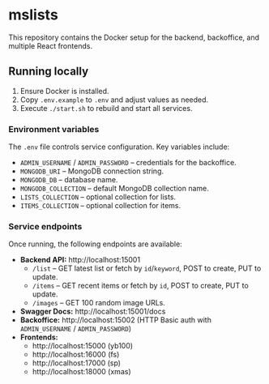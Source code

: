 # mslists

This repository contains the Docker setup for the backend, backoffice, and multiple React frontends.

## Running locally

1. Ensure Docker is installed.
2. Copy `.env.example` to `.env` and adjust values as needed.
3. Execute `./start.sh` to rebuild and start all services.

### Environment variables

The `.env` file controls service configuration. Key variables include:

- `ADMIN_USERNAME` / `ADMIN_PASSWORD` – credentials for the backoffice.
- `MONGODB_URI` – MongoDB connection string.
- `MONGODB_DB` – database name.
- `MONGODB_COLLECTION` – default MongoDB collection name.
- `LISTS_COLLECTION` – optional collection for lists.
- `ITEMS_COLLECTION` – optional collection for items.

### Service endpoints

Once running, the following endpoints are available:

- **Backend API:** http://localhost:15001
  - `/list` – GET latest list or fetch by `id`/`keyword`, POST to create, PUT to update.
  - `/items` – GET recent items or fetch by `id`, POST to create, PUT to update.
  - `/images` – GET 100 random image URLs.
- **Swagger Docs:** http://localhost:15001/docs
- **Backoffice:** http://localhost:15002 (HTTP Basic auth with `ADMIN_USERNAME` / `ADMIN_PASSWORD`)
- **Frontends:**
  - http://localhost:15000 (yb100)
  - http://localhost:16000 (fs)
  - http://localhost:17000 (sp)
  - http://localhost:18000 (xmas)
